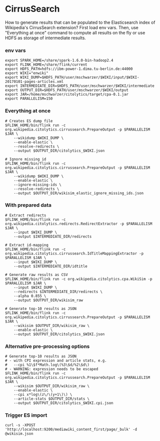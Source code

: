 # CirrusSearch

How to generate results that can be populated to the Elasticsearch index of Wikipedia's CirrusSearch extension? First
load env vars. Then, use "Everything at once" command to compute all results on the fly or use HDFS as storage of intermediate
results.

### env vars

    export SPARK_HOME=/share/spark-1.6.0-bin-hadoop2.4
    export FLINK_HOME=/share/flink/current
    export HDFS_PATH=hdfs://ibm-power-1.dima.tu-berlin.de:44000
    export WIKI="enwiki"
    export WIKI_DUMP=$HDFS_PATH/user/mschwarzer/$WIKI/input/$WIKI-20170101-pages-articles.xml
    export INTERMEDIATE_DIR=$HDFS_PATH/user/mschwarzer/$WIKI/intermediate
    export OUTPUT_DIR=$HDFS_PATH/user/mschwarzer/$WIKI/output
    export JAR=/home/mschwarzer/citolytics/target/cpa-0.1.jar
    export PARALLELISM=150

### Everything at once

    # Creates ES dump file
    $FLINK_HOME/bin/flink run -c org.wikipedia.citolytics.cirrussearch.PrepareOutput -p $PARALLELISM $JAR \
        --wikidump $WIKI_DUMP \
        --enable-elastic \
        --resolve-redirects \
        --output $OUTPUT_DIR/citolytics_$WIKI.json
    
    # Ignore missing id
    $FLINK_HOME/bin/flink run -c org.wikipedia.citolytics.cirrussearch.PrepareOutput -p $PARALLELISM $JAR \
        --wikidump $WIKI_DUMP \
        --enable-elastic \
        --ignore-missing-ids \
        --resolve-redirects \
        --output $OUTPUT_DIR/wikisim_elastic_ignore_missing_ids.json

### With prepared data

    # Extract redirects
    $FLINK_HOME/bin/flink run -c org.wikipedia.citolytics.redirects.RedirectExtractor -p $PARALLELISM $JAR \
        --input $WIKI_DUMP \
        --output $INTERMEDIATE_DIR/redirects
    
    # Extract id-mapping
    $FLINK_HOME/bin/flink run -c org.wikipedia.citolytics.cirrussearch.IdTitleMappingExtractor -p $PARALLELISM $JAR \
        --input $WIKI_DUMP \
        --output $INTERMEDIATE_DIR/idtitle
    
    # Generate raw results as CSV
    $FLINK_HOME/bin/flink run -c org.wikipedia.citolytics.cpa.WikiSim -p $PARALLELISM $JAR \
        --input $WIKI_DUMP \
        --redirects $INTERMEDIATE_DIR/redirects \
        --alpha 0.855 \
        --output $OUTPUT_DIR/wikisim_raw
    
    # Generate top-10 results as JSON
    $FLINK_HOME/bin/flink run -c org.wikipedia.citolytics.cirrussearch.PrepareOutput -p $PARALLELISM $JAR \
        --wikisim $OUTPUT_DIR/wikisim_raw \
        --enable-elastic \
        --output $OUTPUT_DIR/citolytics_$WIKI.json

### Alternative pre-processing options

    # Generate top-10 results as JSON
    # - with CPI expression and article stats, e.g.
    #   --cpi %1\$f*Math.log\(%3\$d/%2\$d\)  
    # - WARNING: expression needs to be escaped
    $FLINK_HOME/bin/flink run -c org.wikipedia.citolytics.cirrussearch.PrepareOutput -p $PARALLELISM $JAR \
        --wikisim $OUTPUT_DIR/wikisim_raw \
        --enable-elastic \
        --cpi x*log\(z\/\(y+1\)\) \
        --article-stats $OUTPUT_DIR/stats \
        --output $OUTPUT_DIR/citolytics_$WIKI.cpi.json

### Trigger ES import

    curl -s -XPOST 'http://localhost:9200/mediawiki_content_first/page/_bulk' -d @wikisim.json
